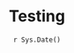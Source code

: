 ---
title : "Testing"
date :  "`r Sys.Date()`" 
weight : 3
chapter : false
pre : " <b> 3. </b> "
---